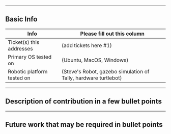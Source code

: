 <!-- Please fill out the following pull request template for non-trivial changes to help us process your PR faster and more efficiently.-->

---

## Basic Info

| Info | Please fill out this column |
| ------ | ----------- |
| Ticket(s) this addresses   | (add tickets here #1) |
| Primary OS tested on | (Ubuntu, MacOS, Windows) |
| Robotic platform tested on | (Steve's Robot, gazebo simulation of Tally, hardware turtlebot) |

---

## Description of contribution in a few bullet points

<!--
* I added this neat new feature
* Also fixed a typo in a parameter name in nav2_costmap_2d
-->

---

## Future work that may be required in bullet points

<!--
* I think there might be some optimizations to be made from STL vector
* I see alot of redundancy in this package, we might want to add a function `bool XYZ()` to reduce clutter
* I tested on a differential drive robot, but there might be issues turning near corners on an omnidirectional platform
-->
